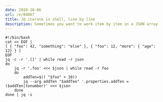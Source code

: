 ```yaml
---
date: 2020-10-06
url: /e/04067
title: JQ iterate in shell, line by line
description: Sometimes you want to work item by item in a JSON array
---
```


	#!/bin/bash
	cat << EOF |
	[ { "foo": 42, "something": "else" }, { "foo": 12, "more": { "age": 12} } ]
	EOF
	jq -c -r '.[]' | while read -r json
	do 
		jq -r '.foo' <<< $json | while read -r foo
		do
			addTen=$(( "$foo" + 10))
			jq --arg addTen "$addTen" '.properties.addTen = ($addTen|tonumber)' <<< $json
		done
	done | jq -s
